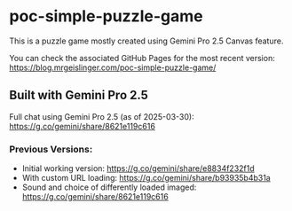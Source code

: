 # poc-simple-puzzle-game

This is a puzzle game mostly created using Gemini Pro 2.5 Canvas feature.

You can check the associated GitHub Pages for the most recent version:
https://blog.mrgeislinger.com/poc-simple-puzzle-game/

## Built with Gemini Pro 2.5

Full chat using Gemini Pro 2.5 (as of 2025-03-30): https://g.co/gemini/share/8621e119c616

### Previous Versions:

- Initial working version: https://g.co/gemini/share/e8834f232f1d
- With custom URL loading: https://g.co/gemini/share/b93935b4b31a
- Sound and choice of differently loaded imaged: https://g.co/gemini/share/8621e119c616